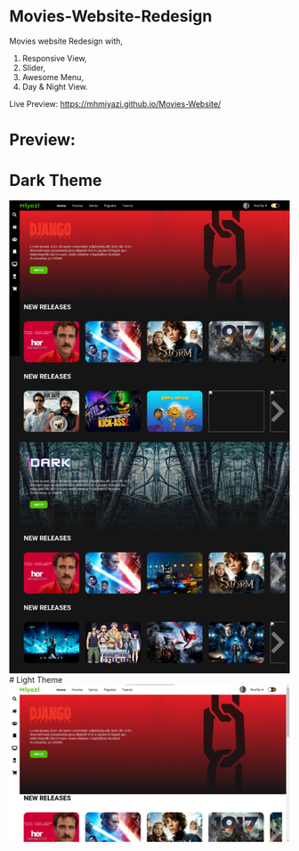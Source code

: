 # Movies-Website-Redesign
Movies website Redesign with,

1. Responsive View,
2. Slider,
3. Awesome Menu,
4. Day & Night View.

Live Preview: https://mhmiyazi.github.io/Movies-Website/
# Preview:
# Dark Theme
<img src="img/fullView.png" alt="MH Miyazi's Design Full Preview">
# Light Theme

<img src="img/FullPreviewLightTheme.png" alt="MH Miyazi's Design Full Preview">

